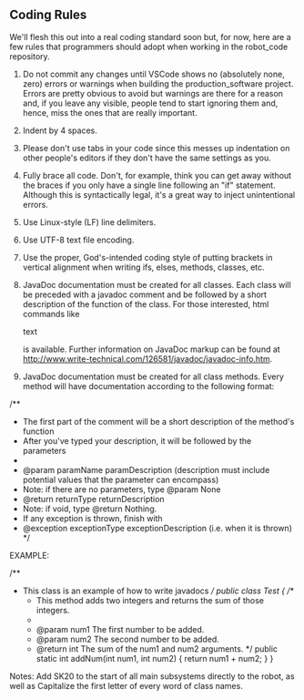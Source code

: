 Coding Rules
------------

We'll flesh this out into a real coding standard soon but, for now, here are a few rules that programmers should adopt when working in the robot_code repository.

1. Do not commit any changes until VSCode shows no (absolutely none, zero) errors or warnings when building the production_software project. Errors are pretty obvious to avoid but warnings are there for a reason and, if you leave any visible, people tend to start ignoring them and, hence, miss the ones that are really important.

2. Indent by 4 spaces.

3. Please don't use tabs in your code since this messes up indentation on other people's editors if they don't have the same settings as you.

4. Fully brace all code. Don't, for example, think you can get away without the braces if you only have a single line following an "if" statement. Although this is syntactically legal, it's a great way to inject unintentional errors.

5. Use Linux-style (LF) line delimiters.

6. Use UTF-8 text file encoding.

7. Use the proper, God's-intended coding style of putting brackets in vertical alignment when writing ifs, elses, methods, classes, etc.

8. JavaDoc documentation must be created for all classes. Each class will be preceded with a javadoc comment and be followed by a short description of the function of the class. For those interested, html commands like <p>text</p> is available. Further information on JavaDoc markup can be found at http://www.write-technical.com/126581/javadoc/javadoc-info.htm.

9. JavaDoc documentation must be created for all class methods. Every method will have documentation according to the following format:

/**
 * The first part of the comment will be a short description of the method's function
 * After you've typed your description, it will be followed by the parameters
 *
 * @param paramName paramDescription (description must include potential values that the parameter can encompass)
 * Note: if there are no parameters, type @param None
 * @return returnType returnDescription
 * Note: if void, type @return Nothing.
 * If any exception is thrown, finish with 
 * @exception exceptionType exceptionDescription (i.e. when it is thrown)
 */

EXAMPLE:

/**
 * This class is an example of how to write javadocs
 */
public class Test
{
	/**
	 * This method adds two integers and returns the sum of those integers.
	 *
	 * @param num1 The first number to be added.
	 * @param num2 The second number to be added.
	 * @return int The sum of the num1 and num2 arguments.
	 */
	public static int addNum(int num1, int num2)
	{
		return num1 + num2;
	}
}

Notes:
Add SK20 to the start of all main subsystems directly to the robot, as well as Capitalize the first letter of every word of class names.